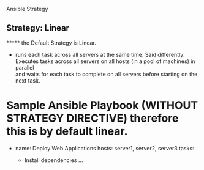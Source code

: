 Ansible Strategy 

Strategy: Linear
------------------
***** the Default Strategy is Linear. 
 - runs each task across all servers at the same time. 
   Said differently: Executes tasks across all servers on all hosts (in a pool of machines) in parallel  
   and waits for each task to complete on all servers before starting on the next task.


# Sample Ansible Playbook  (WITHOUT STRATEGY DIRECTIVE) therefore this is by default linear.
-
  name: Deploy Web Applications
  hosts: server1, server2, server3
  tasks:
    -  Install dependencies
	 ... <code hidden> ...
 
    -  Install Mysql databse
	 ... <code hidden> ...

    -  start Mysql database
	 ... <code hidden> ...    



Strategy:  "free"
------------------
  * In order to use a different strategy use the strategy directive and specify the name... 
    ... in this case "free"
The "free" strategy runs all the tasks independently on each server and does not wait for the tasks to finish on 
the other servers... 


# Ansible Playbook  # with strategy directive
-
  name: Deploy Web Applications
  strategy: free                        ############ Strategy Directive
  hosts: server1, server2, server3
  tasks:
    -  Install dependencies
	 ... <code hidden> ...
 
    -  Install Mysql databse
	 ... <code hidden> ...

    -  start Mysql database
	 ... <code hidden> ... 


Strategy: "batch"
------------------
This is  not a seperate strategy is a based on the default linear strategy 
however you can control the number of servers executed at once , or in a batch.
 
############ serial / batch number of servers you would like to process together.
   serial: 3  - here three servers would be processed together
- Ansible would run all the tasks on 3 servers and once that is complete it would run on the next batch

# Ansible Playbook  # with strategy directive
-
  name: Deploy Web Applications
  serial: 3                        ############ serial / batch number of servers you would like to process together .
  hosts: server1, server2, server3
  tasks:
    -  Install dependencies
	 ... <code hidden> ...
 
    -  Install Mysql databse
	 ... <code hidden> ...

    -  start Mysql database
	 ... <code hidden> ... 

Other Options"
 - can use a percentage

   serial: 25%  - this would run on 25% of the servers in the list of hosts... 

Custom Strategy
---------------

*** You can develop your own custom strategy by developing you own custom strategy yourself.


 
Maximum Number of Servers that can be run concurrently... 5 by default
*********************************************************

If you ahve 100 Servers in a hosts file, ansible by default will run five (5) servers at once, then 
move on the the next three servers etc.. 
UNLESS you specifiy a different number explicitly.

Ansible uses parrell process, or forks , to communicate with remote hosts.

You can increase this number in the Ansible.cfg file to as much cpu and ram you have abailable.

ansible.cfg
forks = 5















